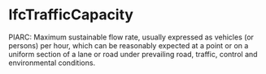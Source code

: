 IfcTrafficCapacity
==================
PIARC: Maximum sustainable flow rate, usually expressed as vehicles (or
persons) per hour, which can be reasonably expected at a point or on a uniform
section of a lane or road under prevailing road, traffic, control and
environmental conditions.


